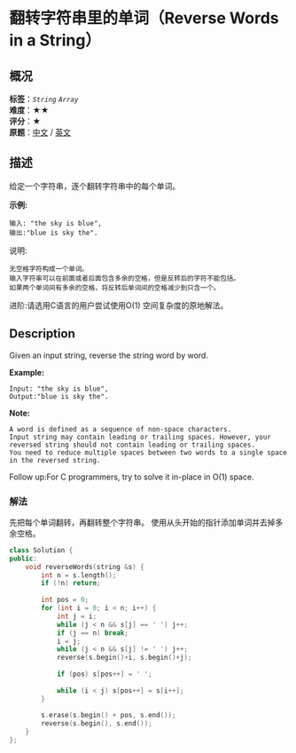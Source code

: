 # 翻转字符串里的单词（Reverse Words in a String）
## 概况
**标签**：*`String`*  *`Array`*<br>
**难度**：★★<br>
**评分**：★<br>
**原题**：[中文](https://leetcode-cn.com/problems/reverse-words-in-a-string) / [英文](https://leetcode.com/problems/reverse-words-in-a-string)

## 描述
给定一个字符串，逐个翻转字符串中的每个单词。

**示例:**
```
输入: "the sky is blue",
输出:"blue is sky the".
```

说明:

	无空格字符构成一个单词。
	输入字符串可以在前面或者后面包含多余的空格，但是反转后的字符不能包括。
	如果两个单词间有多余的空格，将反转后单词间的空格减少到只含一个。

进阶:请选用C语言的用户尝试使用O(1) 空间复杂度的原地解法。

## Description
Given an input string, reverse the string word by word.

**Example:**
```
Input: "the sky is blue",
Output:"blue is sky the".
```

**Note:**

	A word is defined as a sequence of non-space characters.
	Input string may contain leading or trailing spaces. However, your reversed string should not contain leading or trailing spaces.
	You need to reduce multiple spaces between two words to a single space in the reversed string.

Follow up:For C programmers, try to solve it in-place in O(1) space.


### 解法
先把每个单词翻转，再翻转整个字符串。
使用从头开始的指针添加单词并去掉多余空格。
```c++
class Solution {
public:
    void reverseWords(string &s) {
        int n = s.length();
        if (!n) return;
        
        int pos = 0;
        for (int i = 0; i < n; i++) {
            int j = i;
            while (j < n && s[j] == ' ') j++;
            if (j == n) break;
            i = j;
            while (j < n && s[j] != ' ') j++;
            reverse(s.begin()+i, s.begin()+j);
            
            if (pos) s[pos++] = ' ';
            
            while (i < j) s[pos++] = s[i++];
        }
        
        s.erase(s.begin() + pos, s.end());
        reverse(s.begin(), s.end());
    }
};
```